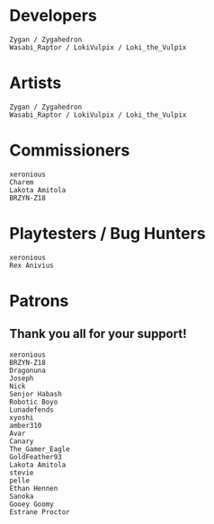 # Developers
	Zygan / Zygahedron
	Wasabi_Raptor / LokiVulpix / Loki_the_Vulpix

# Artists
	Zygan / Zygahedron
	Wasabi_Raptor / LokiVulpix / Loki_the_Vulpix

# Commissioners
	xeronious
	Charem
	Lakota Amitola
	BRZYN-Z18

# Playtesters / Bug Hunters
	xeronious
	Rex Anivius

# Patrons
## Thank you all for your support!
	xeronious
	BRZYN-Z18
	Dragonuna
	Joseph
	Nick
	Senjor Habash
	Robotic Boyo
	Lunadefends
	xyoshi
	amber310
	Avar
	Canary
	The_Gamer_Eagle
	GoldFeather93
	Lakota Amitola
	stevie
	pelle
	Ethan Hennen
	Sanoka
	Gooey Goomy
	Estrane Proctor
